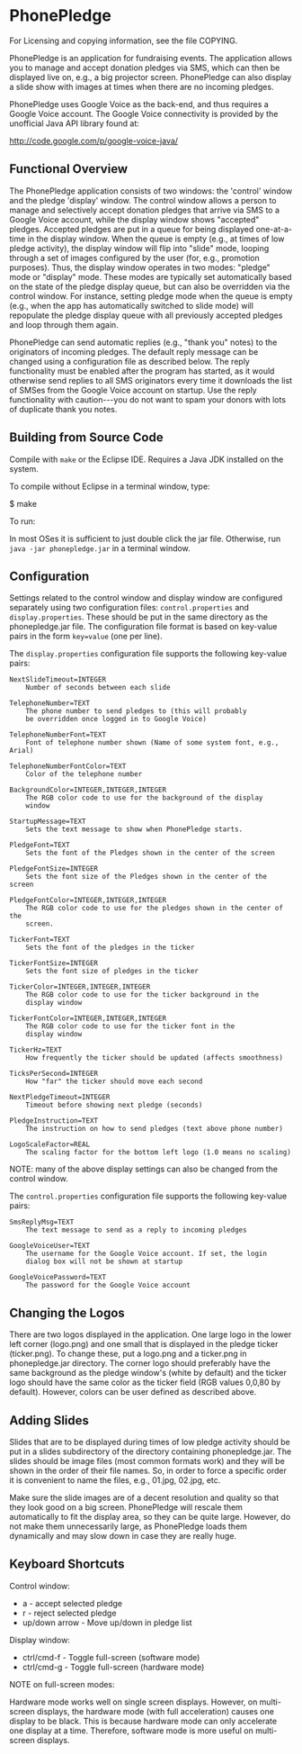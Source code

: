 PhonePledge
===========

For Licensing and copying information, see the file COPYING.

PhonePledge is an application for fundraising events. The application
allows you to manage and accept donation pledges via SMS, which can
then be displayed live on, e.g., a big projector screen. PhonePledge
can also display a slide show with images at times when there are no
incoming pledges.

PhonePledge uses Google Voice as the back-end, and thus requires a
Google Voice account. The Google Voice connectivity is provided by the
unofficial Java API library found at:

http://code.google.com/p/google-voice-java/

Functional Overview
-------------------

The PhonePledge application consists of two windows: the 'control'
window and the pledge 'display' window. The control window allows a
person to manage and selectively accept donation pledges that arrive
via SMS to a Google Voice account, while the display window shows
"accepted" pledges. Accepted pledges are put in a queue for being
displayed one-at-a-time in the display window. When the queue is empty
(e.g., at times of low pledge activity), the display window will flip
into "slide" mode, looping through a set of images configured by the
user (for, e.g., promotion purposes). Thus, the display window
operates in two modes: "pledge" mode or "display" mode. These modes
are typically set automatically based on the state of the pledge
display queue, but can also be overridden via the control window. For
instance, setting pledge mode when the queue is empty (e.g., when the
app has automatically switched to slide mode) will repopulate the
pledge display queue with all previously accepted pledges and loop
through them again.

PhonePledge can send automatic replies (e.g., "thank you" notes) to
the originators of incoming pledges. The default reply message can be
changed using a configuration file as described below. The reply
functionality must be enabled after the program has started, as it
would otherwise send replies to all SMS originators every time it
downloads the list of SMSes from the Google Voice account on
startup. Use the reply functionality with caution---you do not want to
spam your donors with lots of duplicate thank you notes.

Building from Source Code
-------------------------

Compile with ```make``` or the Eclipse IDE. Requires a Java JDK
installed on the system.

To compile without Eclipse in a terminal window, type:

$ make

To run:

In most OSes it is sufficient to just double click the jar
file. Otherwise, run ```java -jar phonepledge.jar``` in a terminal
window.

Configuration
-------------

Settings related to the control window and display window are
configured separately using two configuration files:
```control.properties``` and ```display.properties```. These should be
put in the same directory as the phonepledge.jar file. The
configuration file format is based on key-value pairs in the form
```key=value``` (one per line).

The ```display.properties``` configuration file supports the following
key-value pairs:

```
NextSlideTimeout=INTEGER
	Number of seconds between each slide

TelephoneNumber=TEXT 
	The phone number to send pledges to (this will probably 
	be overridden once logged in to Google Voice)

TelephoneNumberFont=TEXT
	Font of telephone number shown (Name of some system font, e.g., Arial)

TelephoneNumberFontColor=TEXT
	Color of the telephone number

BackgroundColor=INTEGER,INTEGER,INTEGER
	The RGB color code to use for the background of the display
	window

StartupMessage=TEXT
	Sets the text message to show when PhonePledge starts.

PledgeFont=TEXT
	Sets the font of the Pledges shown in the center of the screen

PledgeFontSize=INTEGER
	Sets the font size of the Pledges shown in the center of the screen

PledgeFontColor=INTEGER,INTEGER,INTEGER 
	The RGB color code to use for the pledges shown in the center of the
	screen.

TickerFont=TEXT
	Sets the font of the pledges in the ticker

TickerFontSize=INTEGER
	Sets the font size of pledges in the ticker

TickerColor=INTEGER,INTEGER,INTEGER
	The RGB color code to use for the ticker background in the
	display window

TickerFontColor=INTEGER,INTEGER,INTEGER
	The RGB color code to use for the ticker font in the
	display window

TickerHz=TEXT
	How frequently the ticker should be updated (affects smoothness)

TicksPerSecond=INTEGER
	How "far" the ticker should move each second

NextPledgeTimeout=INTEGER
	Timeout before showing next pledge (seconds)

PledgeInstruction=TEXT
	The instruction on how to send pledges (text above phone number)

LogoScaleFactor=REAL
	The scaling factor for the bottom left logo (1.0 means no scaling)

```

NOTE: many of the above display settings can also be changed from the control
window.


The ```control.properties``` configuration file supports the following
key-value pairs:

```
SmsReplyMsg=TEXT
	The text message to send as a reply to incoming pledges

GoogleVoiceUser=TEXT
	The username for the Google Voice account. If set, the login
	dialog box will not be shown at startup

GoogleVoicePassword=TEXT
	The password for the Google Voice account
```

Changing the Logos
------------------

There are two logos displayed in the application. One large logo in
the lower left corner (logo.png) and one small that is displayed in
the pledge ticker (ticker.png). To change these, put a logo.png and a
ticker.png in phonepledge.jar directory. The corner logo should
preferably have the same background as the pledge window's (white by
default) and the ticker logo should have the same color as the ticker
field (RGB values 0,0,80 by default). However, colors can be user
defined as described above.

Adding Slides
-------------

Slides that are to be displayed during times of low pledge activity
should be put in a slides subdirectory of the directory containing
phonepledge.jar. The slides should be image files (most common formats
work) and they will be shown in the order of their file names. So, in
order to force a specific order it is convenient to name the files,
e.g., 01.jpg, 02.jpg, etc.

Make sure the slide images are of a decent resolution and quality so
that they look good on a big screen. PhonePledge will rescale them
automatically to fit the display area, so they can be quite
large. However, do not make them unnecessarily large, as PhonePledge
loads them dynamically and may slow down in case they are really huge.

Keyboard Shortcuts
------------------

Control window:

* a		- accept selected pledge
* r 		- reject selected pledge
* up/down arrow	- Move up/down in pledge list

Display window:

* ctrl/cmd-f	- Toggle full-screen (software mode)
* ctrl/cmd-g	- Toggle full-screen (hardware mode)

NOTE on full-screen modes:

Hardware mode works well on single screen displays. However, on
multi-screen displays, the hardware mode (with full acceleration)
causes one display to be black. This is because hardware mode can only
accelerate one display at a time. Therefore, software mode is more
useful on multi-screen displays.
